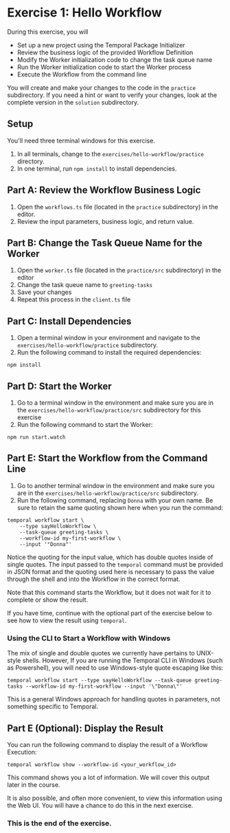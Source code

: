 # Exercise 1: Hello Workflow
During this exercise, you will
* Set up a new project using the Temporal Package Initializer
* Review the business logic of the provided Workflow Definition
* Modify the Worker initialization code to change the task queue name
* Run the Worker initialization code to start the Worker process
* Execute the Workflow from the command line

You will create and make your changes to the code in the `practice` subdirectory. If you need a hint or want to verify your changes, look at the complete version in the `solution` subdirectory.

## Setup

You'll need three terminal windows for this exercise.

1. In all terminals, change to the `exercises/hello-workflow/practice` directory.
2. In one terminal, run `npm install` to install dependencies.

## Part A: Review the Workflow Business Logic

1. Open the `workflows.ts` file (located in the `practice` subdirectory) in the editor.
2. Review the input parameters, business logic, and return value. 

## Part B: Change the Task Queue Name for the Worker

1. Open the `worker.ts` file (located in the `practice/src` subdirectory) in the editor
2. Change the task queue name to `greeting-tasks`
3. Save your changes
4. Repeat this process in the `client.ts` file

## Part C: Install Dependencies

1. Open a terminal window in your environment and navigate to the `exercises/hello-workflow/practice` subdirectory.
2. Run the following command to install the required dependencies:
```command
npm install
```

## Part D: Start the Worker

1. Go to a terminal window in the environment and make sure you are in the `exercises/hello-workflow/practice/src` subdirectory for this exercise
2. Run the following command to start the Worker:

```command
npm run start.watch
```

## Part E: Start the Workflow from the Command Line

1. Go to another terminal window in the environment and make sure you are in the `exercises/hello-workflow/practice/src` subdirectory. 
2. Run the following command, replacing `Donna` with your own name. Be sure to retain the same quoting shown here when you run the command:

```
temporal workflow start \
    --type sayHelloWorkflow \
    --task-queue greeting-tasks \
    --workflow-id my-first-workflow \
    --input '"Donna"'
```

Notice the quoting for the input value, which has double quotes inside of single quotes. The input passed to the `temporal` command must be provided in JSON format and the quoting used here is necessary to pass the value through the shell and into the Workflow in the correct format.

Note that this command starts the Workflow, but it does not wait for
it to complete or show the result.

If you have time, continue with the optional part of the exercise below to see how to view the result using `temporal`.

### Using the CLI to Start a Workflow with Windows

The mix of single and double quotes we currently have pertains to UNIX-style shells. However, If you are running the Temporal CLI in Windows (such as Powershell), you will need to use Windows-style quote escaping like this:

```
temporal workflow start --type sayHelloWorkflow --task-queue greeting-tasks --workflow-id my-first-workflow --input '\"Donna\"'
```

This is a general Windows approach for handling quotes in parameters, not something specific to Temporal.

## Part E (Optional): Display the Result
You can run the following command to display the result of a Workflow Execution: 

```command
temporal workflow show --workflow-id <your_workflow_id>
```
This command shows you a lot of information. We will cover this output later in the course. 

It is also possible, and often more convenient, to view this information using the Web UI. You will have a chance to do this in the next exercise.

### This is the end of the exercise.
